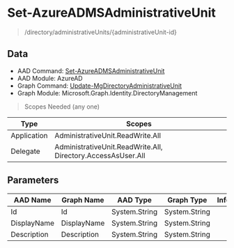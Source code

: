 # Set-AzureADMSAdministrativeUnit

> /directory/administrativeUnits/{administrativeUnit-id}

## Data

+ AAD Command: [Set-AzureADMSAdministrativeUnit](https://docs.microsoft.com/en-us/powershell/module/AzureAD/Set-AzureADMSAdministrativeUnit)
+ AAD Module: AzureAD
+ Graph Command: [Update-MgDirectoryAdministrativeUnit](https://docs.microsoft.com/en-us/powershell/module/Microsoft.Graph.Identity.DirectoryManagement/Update-MgDirectoryAdministrativeUnit)
+ Graph Module: Microsoft.Graph.Identity.DirectoryManagement

> Scopes Needed (any one)

|Type|Scopes|
|---|---|
|Application|AdministrativeUnit.ReadWrite.All|
|Delegate|AdministrativeUnit.ReadWrite.All, Directory.AccessAsUser.All|

## Parameters

|AAD Name|Graph Name|AAD Type|Graph Type|Infos|
|---|---|---|---|---|
|Id|Id|System.String|System.String||
|DisplayName|DisplayName|System.String|System.String||
|Description|Description|System.String|System.String||

